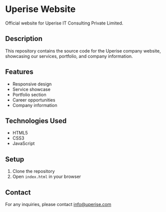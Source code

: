 # Uperise Website

Official website for Uperise IT Consulting Private Limited.

## Description

This repository contains the source code for the Uperise company website, showcasing our services, portfolio, and company information.

## Features

- Responsive design
- Service showcase
- Portfolio section
- Career opportunities
- Company information

## Technologies Used

- HTML5
- CSS3
- JavaScript

## Setup

1. Clone the repository
2. Open `index.html` in your browser

## Contact

For any inquiries, please contact info@uperise.com